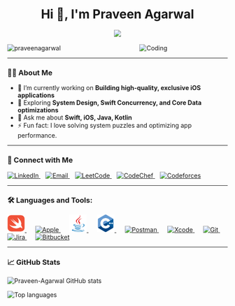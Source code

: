<h1 align="center">Hi 👋, I'm Praveen Agarwal</h1>

<p align="center">
  <a href="https://github.com/DenverCoder1/readme-typing-svg">
    <img src="https://readme-typing-svg.herokuapp.com?lines=iOS+Developer;Always+Learning+and+Building&center=true&width=380&height=45">
  </a>
</p>

<img align="right" src="https://github.com/SP-XD/SP-XD/blob/main/images/dev-working_rounded.gif?raw=true" alt="Coding" width="40%"/>

<p align="left"> 
  <img src="https://komarev.com/ghpvc/?username=praveenagarwal&label=Profile%20views&color=0e75b6&style=flat" alt="praveenagarwal" />
</p>

---

### 👨‍💻 About Me
- 🔭 I’m currently working on **Building high-quality, exclusive iOS applications**
- 🌱 Exploring **System Design, Swift Concurrency, and Core Data optimizations**
- 💬 Ask me about **Swift, iOS, Java, Kotlin**
- ⚡ Fun fact: I love solving system puzzles and optimizing app performance.

---

### 🔗 Connect with Me
<p align="left">
  <a href="https://www.linkedin.com/in/praveenagarwal01/" target="_blank" title="LinkedIn">
    <img src="https://img.icons8.com/color/48/linkedin.png" alt="LinkedIn" height="30" width="40"/>
  </a>&nbsp;&nbsp;

  <a href="mailto:praveenagarwal0901@gmail.com" target="_blank" title="Email">
    <img src="https://img.icons8.com/color/48/gmail-new.png" alt="Email" height="30" width="40"/>
  </a>&nbsp;&nbsp;

  <a href="https://leetcode.com/u/Praveen_Agarwal/" target="_blank" title="LeetCode">
    <img src="https://img.icons8.com/external-tal-revivo-shadow-tal-revivo/48/external-level-up-your-coding-skills-and-quickly-land-a-job-logo-shadow-tal-revivo.png" alt="LeetCode" height="30" width="40"/>
  </a>&nbsp;&nbsp;

  <a href="https://www.codechef.com/users/musicxcode" target="_blank" title="CodeChef">
    <img src="https://img.icons8.com/color/48/codechef.png" alt="CodeChef" height="30" width="40"/>
  </a>&nbsp;&nbsp;

  <a href="https://codeforces.com/profile/praveenagarwal0901" target="_blank" title="Codeforces">
    <img src="https://art.npanuhin.me/SVG/Codeforces/Codeforces.colored.svg" alt="Codeforces" height="30" width="40"/>
  </a>
</p>


---

### 🛠️ Languages and Tools:
<p align="left">
  <a href="https://developer.apple.com/swift/" target="_blank" title="Swift">
    <img src="https://raw.githubusercontent.com/devicons/devicon/master/icons/swift/swift-original.svg" alt="Swift" width="40" height="40"/>
  </a>&nbsp;&nbsp;&nbsp;&nbsp;

  <a href="https://developer.apple.com/" target="_blank" title="Apple">
    <img src="https://img.icons8.com/color/48/000000/mac-os.png" alt="Apple" width="40" height="40"/>
  </a>&nbsp;&nbsp;&nbsp;&nbsp;

  <a href="https://www.java.com/" target="_blank" title="Java">
    <img src="https://raw.githubusercontent.com/devicons/devicon/master/icons/java/java-original.svg" alt="Java" width="40" height="40"/>
  </a>&nbsp;&nbsp;&nbsp;&nbsp;

  <a href="https://www.w3schools.com/cpp/" target="_blank" title="C++">
    <img src="https://raw.githubusercontent.com/devicons/devicon/master/icons/cplusplus/cplusplus-original.svg" alt="C++" width="40" height="40"/>
  </a>&nbsp;&nbsp;&nbsp;&nbsp;

  <a href="https://www.postman.com/" target="_blank" title="Postman">
    <img src="https://www.vectorlogo.zone/logos/getpostman/getpostman-icon.svg" alt="Postman" width="40" height="40"/>
  </a>&nbsp;&nbsp;&nbsp;&nbsp;

  <a href="https://developer.apple.com/xcode/" target="_blank" title="Xcode">
    <img src="https://img.icons8.com/color/48/000000/xcode.png" alt="Xcode" width="40" height="40"/>
  </a>&nbsp;&nbsp;&nbsp;&nbsp;

  <a href="https://git-scm.com/" target="_blank" title="Git">
    <img src="https://www.vectorlogo.zone/logos/git-scm/git-scm-icon.svg" alt="Git" width="40" height="40"/>
  </a>&nbsp;&nbsp;&nbsp;&nbsp;

  <a href="https://www.atlassian.com/software/jira" target="_blank" title="Jira">
    <img src="https://www.vectorlogo.zone/logos/atlassian_jira/atlassian_jira-icon.svg" alt="Jira" width="40" height="40"/>
  </a>&nbsp;&nbsp;&nbsp;&nbsp;

  <a href="https://bitbucket.org/" target="_blank" title="Bitbucket">
    <img src="https://www.vectorlogo.zone/logos/bitbucket/bitbucket-icon.svg" alt="Bitbucket" width="40" height="40"/>
  </a>
</p>

---

### 📈 GitHub Stats
<p>
  <img align="center" src="https://github-readme-stats.vercel.app/api?username=Praveen-Agarwal&show_icons=true&theme=tokyonight&hide_border=true" alt="Praveen-Agarwal GitHub stats"/>
</p>
<p>
  <img align="center" src="https://github-readme-stats.vercel.app/api/top-langs/?username=Praveen-Agarwal&layout=compact&theme=tokyonight&hide_border=true" alt="Top languages"/>
</p>
